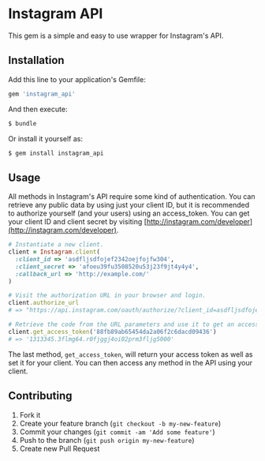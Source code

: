 # Instagram API

This gem is a simple and easy to use wrapper for Instagram's API.

## Installation

Add this line to your application's Gemfile:

```ruby
gem 'instagram_api'
```

And then execute:

```bash
$ bundle
```

Or install it yourself as:

```bash
$ gem install instagram_api
```

## Usage

All methods in Instagram's API require some kind of authentication. You can retrieve any public data by using just your client ID, but it is recommended to authorize yourself (and your users) using an access_token. You can get your client ID and client secret by visiting [http://instagram.com/developer](http://instagram.com/developer).

```ruby
# Instantiate a new client.
client = Instagram.client(
  :client_id => 'asdfljsdfojef2342oejfojfw304',
  :client_secret => 'afoeu39fu3508520u53j23f9jt4y4y4',
  :callback_url => 'http://example.com/'
)

# Visit the authorization URL in your browser and login.
client.authorize_url
# => "https://api.instagram.com/oauth/authorize/?client_id=asdfljsdfojef2342oejfojfw304&redirect_uri=http://example.com/&response_type=code"

# Retrieve the code from the URL parameters and use it to get an access token.
client.get_access_token('88fb89ab65454da2a06f2c6dacd09436')
# => '1313345.3flmg64.r0fjggj4oi02prm3fljg5000'
```

The last method, `get_access_token`, will return your access token as well as set it for your client. You can then access any method in the API using your client.

## Contributing

1. Fork it
2. Create your feature branch (`git checkout -b my-new-feature`)
3. Commit your changes (`git commit -am 'Add some feature'`)
4. Push to the branch (`git push origin my-new-feature`)
5. Create new Pull Request
